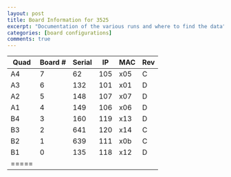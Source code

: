 ```yaml
---
layout: post
title: Board Information for 3525
excerpt: "Documentation of the various runs and where to find the data"
categories: [board configurations]
comments: true
---
```

| Quad | Board # | Serial | IP | MAC | Rev |
|--------|--------|--------|--------|--------|--------|
| A4 | 7 | 62 | 105 | x05 | C |
| A3 | 6 | 132 | 101 | x01 | D |
| A2 | 5 | 148 | 107 | x07 | D |
| A1 | 4 | 149 | 106 | x06 | D |
| B4 | 3 | 160 | 119 | x13 | D |
| B3 | 2 | 641 | 120 | x14 | C |
| B2 | 1 | 639 | 111 | x0b | C |
| B1 | 0 | 135 | 118 | x12 | D |
|=====
        
